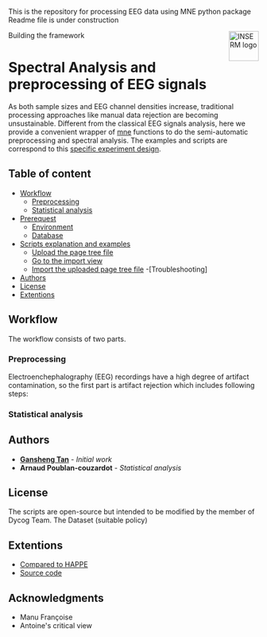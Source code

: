 This is the repository for processing EEG data using MNE python package <br>
Readme file is under construction

Building the framework
<a href="https://www.inserm.fr/">
    <img src="https://upload.wikimedia.org/wikipedia/fr/c/cd/Inserm.svg" alt="INSERM logo" title="INSERM" align="right" height="60" />
</a>

Spectral Analysis and preprocessing of EEG signals
======================
As both sample sizes and EEG channel densities increase, traditional processing approaches like manual data rejection are becoming unsustainable. Different from the classical EEG signals analysis, here we provide a convenient wrapper of [mne](https://martinos.org/mne/stable/index.html) functions to do the semi-automatic preprocessing and spectral analysis. The examples and scripts are correspond to this [specific experiment design](https://www.researchgate.net/publication/326542100_Differential_effects_of_non-dual_and_focused_attention_meditations_on_the_formation_of_automatic_perceptual_habits_in_expert_practitioners).



## Table of content

- [Workflow](#workflow)
    - [Preprocessing](#typo3-extension-repository)
    - [Statistical analysis](#composer)
- [Prerequest](#typo3-setup)
    - [Environment](#extension)
    - [Database](#database)
- [Scripts explanation and examples](#page-setup)
    - [Upload the page tree file](#upload-the-page-tree-file)
    - [Go to the import view](#go-to-the-import-view)
    - [Import the uploaded page tree file](#import-the-uploaded-page-tree-file)
-[Troubleshooting]
- [Authors](#authors)
- [License](#license)
- [Extentions](#links)

## Workflow
The workflow consists of two parts. 
### Preprocessing
Electroenchephalography (EEG) recordings have a high degree of artifact contamination, so the first part is artifact rejection which includes following steps:



### Statistical analysis



## Authors
* [**Gansheng Tan**](https://ganshengt.github.io/) - *Initial work* 
* **Arnaud Poublan-couzardot** - *Statistical analysis* 



## License
The scripts are open-source but intended to be modified by the member of Dycog Team. The Dataset (suitable policy)

## Extentions

* [Compared to HAPPE](https://www.frontiersin.org/articles/10.3389/fnins.2018.00097/full)
* [Source code](https://github.com/aimeos/aimeos-typo3)

## Acknowledgments

* Manu Françoise
* Antoine's critical view
